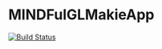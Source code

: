 # MINDFulGLMakieApp

[![Build Status](https://github.com/filchristou/MINDFulGLMakieApp.jl/actions/workflows/CI.yml/badge.svg?branch=main)](https://github.com/filchristou/MINDFulGLMakieApp.jl/actions/workflows/CI.yml?query=branch%3Amain)
